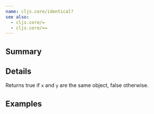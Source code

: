 ```yaml
---
name: cljs.core/identical?
see also:
  - cljs.core/=
  - cljs.core/==
---
```


## Summary

## Details

Returns true if `x` and `y` are the same object, false otherwise.

## Examples
